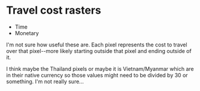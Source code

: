 # Travel cost rasters

- Time
- Monetary

I'm not sure how useful these are. Each pixel represents the cost to travel over that pixel--more likely starting outside that pixel and ending outside of it.

I think maybe the Thailand pixels or maybe it is Vietnam/Myanmar which are in their native currency so those values might need to be divided by 30 or something. I'm not really sure...
